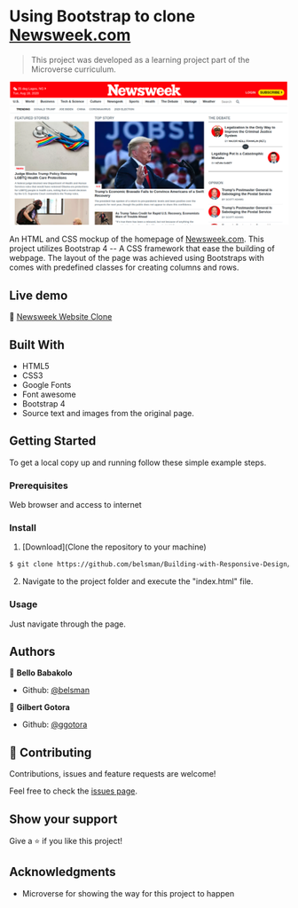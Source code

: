 # Using Bootstrap to clone [Newsweek.com](https://www.newsweek.com/)

> This project was developed as a learning project part of the Microverse curriculum.

![screenshot](./images/screenshot.png)

An HTML and CSS mockup of the homepage of [Newsweek.com](https://www.newsweek.com/). This project utilizes Bootstrap 4 -- 
A CSS framework that ease the building of webpage. The layout of the page was achieved using Bootstraps with comes with predefined classes for creating columns and rows.

## Live demo

🔗 [Newsweek Website Clone](https://raw.githack.com/belsman/Using-Bootstrap/develop/index.html)

## Built With

- HTML5
- CSS3
- Google Fonts
- Font awesome
- Bootstrap 4
- Source text and images from the original page.


## Getting Started

To get a local copy up and running follow these simple example steps.

### Prerequisites

Web browser and access to internet

### Install

1) [Download](Clone the repository to your machine)

```sh
$ git clone https://github.com/belsman/Building-with-Responsive-Design/tree/develop
```

2) Navigate to the project folder and execute the "index.html" file.

### Usage

Just navigate through the page.

## Authors

👤 **Bello Babakolo**

- Github: [@belsman](https://github.com/belsman)


👤 **Gilbert Gotora**

- Github: [@ggotora](https://github.com/ggotora)



## 🤝 Contributing

Contributions, issues and feature requests are welcome!

Feel free to check the [issues page](issues/).

## Show your support

Give a ⭐️ if you like this project!

## Acknowledgments

- Microverse for showing the way for this project to happen

